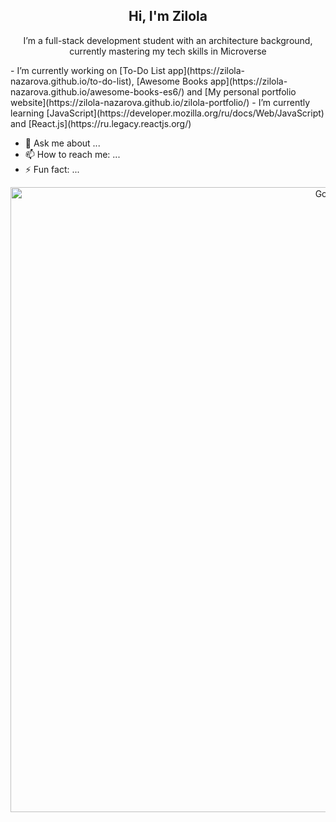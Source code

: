 <h2 align="center"> Hi, I'm Zilola <br/> </h2>
<p align="center"> I’m a full-stack development student with an architecture background, currently mastering my tech skills in Microverse </p>
- I’m currently working on [To-Do List app](https://zilola-nazarova.github.io/to-do-list), [Awesome Books app](https://zilola-nazarova.github.io/awesome-books-es6/) and [My personal portfolio website](https://zilola-nazarova.github.io/zilola-portfolio/)
- I’m currently learning [JavaScript](https://developer.mozilla.org/ru/docs/Web/JavaScript) and [React.js](https://ru.legacy.reactjs.org/)


- 💬 Ask me about ...
- 📫 How to reach me: ...
- ⚡ Fun fact: ...
<p align="center"> <img width="1000" alt="Gorge" src="https://github.com/Zilola-Nazarova/Zilola-Nazarova/assets/61951420/f7b7be2a-5e6d-4671-984b-0255fbec4478"> </p>




<!--
**Zilola-Nazarova/Zilola-Nazarova** is a ✨ _special_ ✨ repository because its `README.md` (this file) appears on your GitHub profile.

Here are some ideas to get you started:

- 🔭 I’m currently working on ...
- 🌱 I’m currently learning ...
- 👯 I’m looking to collaborate on ...
- 🤔 I’m looking for help with ...
- 💬 Ask me about ...
- 📫 How to reach me: ...
- 😄 Pronouns: ...
- ⚡ Fun fact: ...
-->
